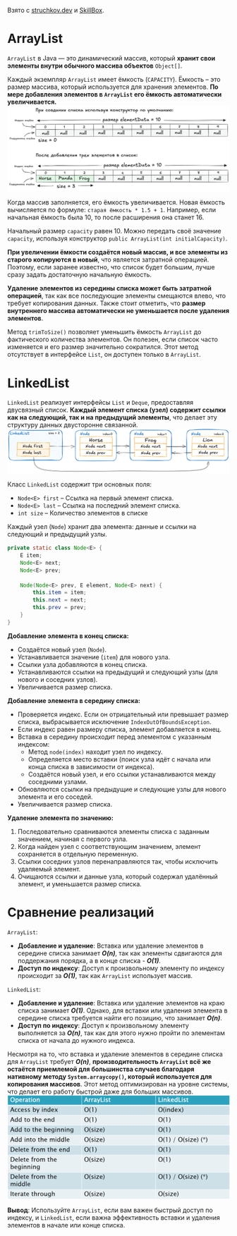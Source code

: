 Взято с [struchkov.dev](https://struchkov.dev/blog/ru/java-collection-framework/#%D1%80%D0%B5%D0%B0%D0%BB%D0%B8%D0%B7%D0%B0%D1%86%D0%B8%D0%B8-%D0%BA%D0%BE%D0%BB%D0%BB%D0%B5%D0%BA%D1%86%D0%B8%D0%B9) и [SkillBox](https://skillbox.ru/media/code/gotovimsya_k_sobesedovaniyu_chto_nuzhno_znat_o_kollektsiyakh_v_java/).
# ArrayList
`ArrayList` в Java — это динамический массив, который **хранит свои элементы внутри обычного массива объектов** `Object[]`.

Каждый экземпляр `ArrayList` имеет ёмкость (`CAPACITY`). Ёмкость – это размер массива, который используется для хранения элементов. **По мере добавления элементов в `ArrayList` его ёмкость автоматически увеличивается.**
![array_list](/pictures/array_list.webp)

Когда массив заполняется, его ёмкость увеличивается. Новая ёмкость вычисляется по формуле: `старая ёмкость * 1.5 + 1`. Например, если начальная ёмкость была 10, то после расширения она станет 16.

Начальный размер `capacity` равен 10. Можно передать своё значение `capacity`, используя конструктор `public ArrayList(int initialCapacity)`.

**При увеличении ёмкости создаётся новый массив, и все элементы из старого копируются в новый**, что является затратной операцией. Поэтому, если заранее известно, что список будет большим, лучше сразу задать достаточную начальную ёмкость.

**Удаление элементов из середины списка может быть затратной операцией**, так как все последующие элементы смещаются влево, что требует копирования данных. Также стоит отметить, что **размер внутреннего массива автоматически не уменьшается после удаления элементов**.

Метод `trimToSize()` позволяет уменьшить ёмкость `ArrayList` до фактического количества элементов. Он полезен, если список часто изменяется и его размер значительно сократился. Этот метод отсутствует в интерфейсе `List`, он доступен только в `ArrayList`.
# LinkedList
`LinkedList` реализует интерфейсы `List` и `Deque`, предоставляя двусвязный список. **Каждый элемент списка (узел) содержит ссылки как на следующий, так и на предыдущий элементы**, что делает эту структуру данных двусторонне связанной.
![array_list](/pictures/linked_list.webp)

Класс `LinkedList` содержит три основных поля:
- `Node<E> first` – Ссылка на первый элемент списка.
- `Node<E> last` – Ссылка на последний элемент списка.
- `int size` – Количество элементов в списке

Каждый узел (`Node`) хранит два элемента: данные и ссылки на следующий и предыдущий узлы.
```java
private static class Node<E> {
	E item;
	Node<E> next;
	Node<E> prev;

	Node(Node<E> prev, E element, Node<E> next) {
		this.item = item;
		this.next = next;
		this.prev = prev;
	}
}
```

**Добавление элемента в конец списка:**
- Создаётся новый узел (`Node`).
- Устанавливается значение (`item`) для нового узла.
- Ссылки узла добавляются в конец списка.
- Устанавливаются ссылки на предыдущий и следующий узлы (для нового и соседних узлов).
- Увеличивается размер списка.

**Добавление элемента в середину списка:**
- Проверяется индекс. Если он отрицательный или превышает размер списка, выбрасывается исключение `IndexOutOfBoundsException`.
- Если индекс равен размеру списка, элемент добавляется в конец.
- Вставка в середину происходит перед элементом с указанным индексом:
    - Метод `node(index)` находит узел по индексу.
    - Определяется место вставки (поиск узла идёт с начала или конца списка в зависимости от индекса).
    - Создаётся новый узел, и его ссылки устанавливаются между соседними узлами.
- Обновляются ссылки на предыдущие и следующие узлы для нового элемента и его соседей.
- Увеличивается размер списка.

**Удаление элемента по значению:**
1. Последовательно сравниваются элементы списка с заданным значением, начиная с первого узла.
2. Когда найден узел с соответствующим значением, элемент сохраняется в отдельную переменную.
3. Ссылки соседних узлов перенаправляются так, чтобы исключить удаляемый элемент.
4. Очищаются ссылки и данные узла, который содержал удалённый элемент, и уменьшается размер списка.
# Сравнение реализаций
`ArrayList`:
- **Добавление и удаление**: Вставка или удаление элементов в середине списка занимает **_O(n)_**, так как элементы сдвигаются для поддержания порядка, а в конце списка - **_O(1)_**.
- **Доступ по индексу**: Доступ к произвольному элементу по индексу происходит за **_O(1)_**, так как `ArrayList` использует массив.

`LinkedList`:
- **Добавление и удаление**: Вставка или удаление элементов на краю списка занимает **_O(1)_**. Однако, для вставки или удаления элемента в середине списка требуется найти его позицию, что занимает **_O(n)_**.
- **Доступ по индексу**: Доступ к произвольному элементу выполняется за **_O(n)_**, так как для этого нужно пройти по элементам списка от начала до нужного индекса.

Несмотря на то, что вставка и удаление элементов в середине списка для `ArrayList` требует **_O(n)_**, **производительность `ArrayList` всё же остаётся приемлемой для большинства случаев благодаря нативному методу `System.arraycopy()`, который используется для копирования массивов**. Этот метод оптимизирован на уровне системы, что делает его работу быстрой даже для больших массивов.
![array_list](/pictures/array_vs_linked.png)

**Вывод**: Используйте `ArrayList`, если вам важен быстрый доступ по индексу, и `LinkedList`, если важна эффективность вставки и удаления элементов в начале или конце списка.